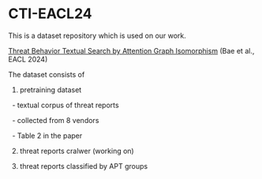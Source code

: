 # CTI-EACL24

This is a dataset repository which is used on our work. 

[Threat Behavior Textual Search by Attention Graph Isomorphism](https://aclanthology.org/2024.eacl-long.160) (Bae et al., EACL 2024)

The dataset consists of 

1. pretraining dataset 

 &nbsp; - textual corpus of threat reports

 &nbsp; - collected from 8 vendors

 &nbsp; - Table 2 in the paper 

2. threat reports cralwer (working on)

3. threat reports classified by APT groups
